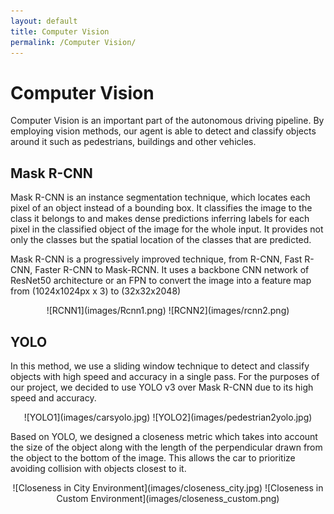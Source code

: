```yaml
---
layout: default
title: Computer Vision
permalink: /Computer Vision/
---
```


# Computer Vision

Computer Vision is an important part of the autonomous driving pipeline. By employing vision methods, our agent is able to detect and classify objects around it such as pedestrians, buildings and other vehicles.

## Mask R-CNN
Mask R-CNN is an instance segmentation technique, which locates each pixel of an object instead of a bounding box.  It classifies the image to the class it belongs to and makes dense predictions inferring labels for each pixel in the classified object of the image for the whole input. It provides not only the classes but the spatial location of the classes that are predicted. 

Mask R-CNN is a progressively improved technique, from R-CNN, Fast R-CNN, Faster R-CNN to Mask-RCNN. It uses a backbone CNN network of ResNet50 architecture or an FPN to convert the image into a feature map from (1024x1024px x 3) to (32x32x2048)

<div align="center">![RCNN1](images/Rcnn1.png)
![RCNN2](images/rcnn2.png)</div>

## YOLO
In this method, we use a sliding window technique to detect and classify objects with high speed and accuracy in a single pass. For the purposes of our project, we decided to use YOLO v3 over Mask R-CNN due to its high speed and accuracy.

<div align="center">![YOLO1](images/carsyolo.jpg)
![YOLO2](images/pedestrian2yolo.jpg)</div>

Based on YOLO, we designed a closeness metric which takes into account the size of the object along with the length of the perpendicular drawn from the object to the bottom of the image. This allows the car to prioritize avoiding collision with objects closest to it.

<div align="center">![Closeness in City Environment](images/closeness_city.jpg)
![Closeness in Custom Environment](images/closeness_custom.png)</div>
